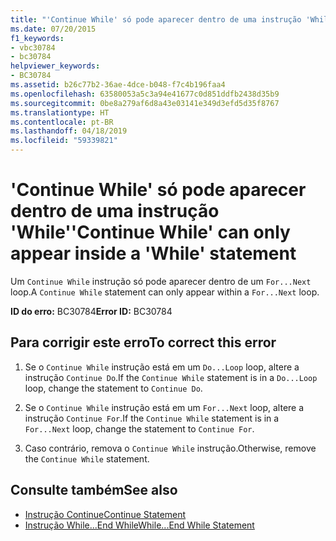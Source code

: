 ```yaml
---
title: "'Continue While' só pode aparecer dentro de uma instrução 'While'"
ms.date: 07/20/2015
f1_keywords:
- vbc30784
- bc30784
helpviewer_keywords:
- BC30784
ms.assetid: b26c77b2-36ae-4dce-b048-f7c4b196faa4
ms.openlocfilehash: 63580053a5c3a94e41677c0d851ddfb2438d35b9
ms.sourcegitcommit: 0be8a279af6d8a43e03141e349d3efd5d35f8767
ms.translationtype: HT
ms.contentlocale: pt-BR
ms.lasthandoff: 04/18/2019
ms.locfileid: "59339821"
---
```

# <a name="continue-while-can-only-appear-inside-a-while-statement"></a><span data-ttu-id="0d35d-102">'Continue While' só pode aparecer dentro de uma instrução 'While'</span><span class="sxs-lookup"><span data-stu-id="0d35d-102">'Continue While' can only appear inside a 'While' statement</span></span>
<span data-ttu-id="0d35d-103">Um `Continue While` instrução só pode aparecer dentro de um `For...Next` loop.</span><span class="sxs-lookup"><span data-stu-id="0d35d-103">A `Continue While` statement can only appear within a `For...Next` loop.</span></span>  
  
 <span data-ttu-id="0d35d-104">**ID do erro:** BC30784</span><span class="sxs-lookup"><span data-stu-id="0d35d-104">**Error ID:** BC30784</span></span>  
  
## <a name="to-correct-this-error"></a><span data-ttu-id="0d35d-105">Para corrigir este erro</span><span class="sxs-lookup"><span data-stu-id="0d35d-105">To correct this error</span></span>  
  
1. <span data-ttu-id="0d35d-106">Se o `Continue While` instrução está em um `Do...Loop` loop, altere a instrução `Continue Do`.</span><span class="sxs-lookup"><span data-stu-id="0d35d-106">If the `Continue While` statement is in a `Do...Loop` loop, change the statement to `Continue Do`.</span></span>  
  
2. <span data-ttu-id="0d35d-107">Se o `Continue While` instrução está em um `For...Next` loop, altere a instrução `Continue For`.</span><span class="sxs-lookup"><span data-stu-id="0d35d-107">If the `Continue While` statement is in a `For...Next` loop, change the statement to `Continue For`.</span></span>  
  
3. <span data-ttu-id="0d35d-108">Caso contrário, remova o `Continue While` instrução.</span><span class="sxs-lookup"><span data-stu-id="0d35d-108">Otherwise, remove the `Continue While` statement.</span></span>  
  
## <a name="see-also"></a><span data-ttu-id="0d35d-109">Consulte também</span><span class="sxs-lookup"><span data-stu-id="0d35d-109">See also</span></span>

- [<span data-ttu-id="0d35d-110">Instrução Continue</span><span class="sxs-lookup"><span data-stu-id="0d35d-110">Continue Statement</span></span>](../../visual-basic/language-reference/statements/continue-statement.md)
- [<span data-ttu-id="0d35d-111">Instrução While...End While</span><span class="sxs-lookup"><span data-stu-id="0d35d-111">While...End While Statement</span></span>](../../visual-basic/language-reference/statements/while-end-while-statement.md)
